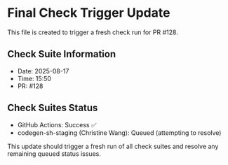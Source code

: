 # Final Check Trigger Update

This file is created to trigger a fresh check run for PR #128.

## Check Suite Information
- Date: 2025-08-17
- Time: 15:50
- PR: #128

## Check Suites Status
- GitHub Actions: Success ✅
- codegen-sh-staging (Christine Wang): Queued (attempting to resolve)

This update should trigger a fresh run of all check suites and resolve any remaining queued status issues.

